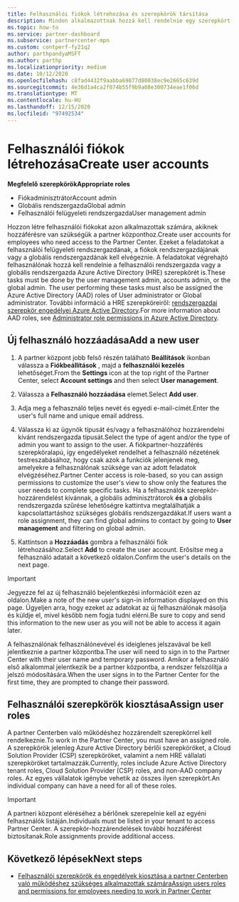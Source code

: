 ```yaml
---
title: Felhasználói fiókok létrehozása és szerepkörök társítása
description: Minden alkalmazottnak hozzá kell rendelnie egy szerepkört, mielőtt hozzá tudnak férni a partner központhoz. Megtudhatja, hogyan hozhat létre felhasználói fiókokat, rendelhet hozzá szerepköröket és állíthat be engedélyeket.
ms.topic: how-to
ms.service: partner-dashboard
ms.subservice: partnercenter-mpn
ms.custom: contperf-fy21q2
author: parthpandyaMSFT
ms.author: parthp
ms.localizationpriority: medium
ms.date: 10/12/2020
ms.openlocfilehash: c8fad4432f9aabba69877d80038ec9e2665c639d
ms.sourcegitcommit: 4e36d1a4ca2f074b55f9b9a08e300734eae1f06d
ms.translationtype: MT
ms.contentlocale: hu-HU
ms.lasthandoff: 12/15/2020
ms.locfileid: "97492534"
---
```

# <a name="create-user-accounts"></a><span data-ttu-id="dd513-104">Felhasználói fiókok létrehozása</span><span class="sxs-lookup"><span data-stu-id="dd513-104">Create user accounts</span></span>  

<span data-ttu-id="dd513-105">**Megfelelő szerepkörök**</span><span class="sxs-lookup"><span data-stu-id="dd513-105">**Appropriate roles**</span></span>

- <span data-ttu-id="dd513-106">Fiókadminisztrátor</span><span class="sxs-lookup"><span data-stu-id="dd513-106">Account admin</span></span>
- <span data-ttu-id="dd513-107">Globális rendszergazda</span><span class="sxs-lookup"><span data-stu-id="dd513-107">Global admin</span></span>
- <span data-ttu-id="dd513-108">Felhasználói felügyeleti rendszergazda</span><span class="sxs-lookup"><span data-stu-id="dd513-108">User management admin</span></span>

<span data-ttu-id="dd513-109">Hozzon létre felhasználói fiókokat azon alkalmazottak számára, akiknek hozzáférésre van szükségük a partner központhoz.</span><span class="sxs-lookup"><span data-stu-id="dd513-109">Create user accounts for employees who need access to the Partner Center.</span></span> <span data-ttu-id="dd513-110">Ezeket a feladatokat a felhasználói felügyeleti rendszergazdának, a fiókok rendszergazdájának vagy a globális rendszergazdának kell elvégeznie. A feladatokat végrehajtó felhasználónak hozzá kell rendelnie a felhasználói rendszergazda vagy a globális rendszergazda Azure Active Directory (HRE) szerepkörét is.</span><span class="sxs-lookup"><span data-stu-id="dd513-110">These tasks must be done by the user management admin, accounts admin, or the global admin. The user performing these tasks must also be assigned the Azure Active Directory (AAD) roles of User administrator or Global administrator.</span></span> <span data-ttu-id="dd513-111">További információ a HRE szerepköreiről: [rendszergazdai szerepkör engedélyei Azure Active Directory](/azure/active-directory/users-groups-roles/directory-assign-admin-roles).</span><span class="sxs-lookup"><span data-stu-id="dd513-111">For more information about AAD roles, see [Administrator role permissions in Azure Active Directory](/azure/active-directory/users-groups-roles/directory-assign-admin-roles).</span></span>

## <a name="add-a-new-user"></a><span data-ttu-id="dd513-112">Új felhasználó hozzáadása</span><span class="sxs-lookup"><span data-stu-id="dd513-112">Add a new user</span></span>

1. <span data-ttu-id="dd513-113">A partner központ jobb felső részén található **Beállítások** ikonban válassza a **Fiókbeállítások** , majd a **felhasználói kezelés** lehetőséget.</span><span class="sxs-lookup"><span data-stu-id="dd513-113">From the **Settings** icon at the top right of the Partner Center, select **Account settings** and then select **User management**.</span></span>

2. <span data-ttu-id="dd513-114">Válassza a **Felhasználó hozzáadása** elemet.</span><span class="sxs-lookup"><span data-stu-id="dd513-114">Select **Add user**.</span></span>

3. <span data-ttu-id="dd513-115">Adja meg a felhasználó teljes nevét és egyedi e-mail-címét.</span><span class="sxs-lookup"><span data-stu-id="dd513-115">Enter the user's full name and unique email address.</span></span>

4. <span data-ttu-id="dd513-116">Válassza ki az ügynök típusát és/vagy a felhasználóhoz hozzárendelni kívánt rendszergazda típusát.</span><span class="sxs-lookup"><span data-stu-id="dd513-116">Select the type of agent and/or the type of admin you want to assign to the user.</span></span> <span data-ttu-id="dd513-117">A fiókpartner-hozzáférés szerepköralapú, így engedélyeket rendelhet a felhasználó nézetének testreszabásához, hogy csak azok a funkciók jelenjenek meg, amelyekre a felhasználónak szüksége van az adott feladatok elvégzéséhez.</span><span class="sxs-lookup"><span data-stu-id="dd513-117">Partner Center access is role-based, so you can assign permissions to customize the user's view to show only the features the user needs to complete specific tasks.</span></span>  <span data-ttu-id="dd513-118">Ha a felhasználók szerepkör-hozzárendelést kívánnak, a globális adminisztrátorok **és a** globális rendszergazda szűrése lehetőségre kattintva megtalálhatják a kapcsolattartáshoz szükséges globális rendszergazdákat.</span><span class="sxs-lookup"><span data-stu-id="dd513-118">If users want a role assignment, they can find global admins to contact by going to **User management** and filtering on global admin.</span></span>

5. <span data-ttu-id="dd513-119">Kattintson a **Hozzáadás** gombra a felhasználói fiók létrehozásához.</span><span class="sxs-lookup"><span data-stu-id="dd513-119">Select **Add** to create the user account.</span></span> <span data-ttu-id="dd513-120">Erősítse meg a felhasználó adatait a következő oldalon.</span><span class="sxs-lookup"><span data-stu-id="dd513-120">Confirm the user's details on the next page.</span></span>

> [!IMPORTANT]  
> <span data-ttu-id="dd513-121">Jegyezze fel az új felhasználó bejelentkezési információit ezen az oldalon.</span><span class="sxs-lookup"><span data-stu-id="dd513-121">Make a note of the new user's sign-in information displayed on this page.</span></span> <span data-ttu-id="dd513-122">Ügyeljen arra, hogy ezeket az adatokat az új felhasználónak másolja és küldje el, mivel később nem fogja tudni elérni.</span><span class="sxs-lookup"><span data-stu-id="dd513-122">Be sure to copy and send this information to the new user as you will not be able to access it again later.</span></span> 

<span data-ttu-id="dd513-123">A felhasználónak felhasználónevével és ideiglenes jelszavával be kell jelentkeznie a partner központba.</span><span class="sxs-lookup"><span data-stu-id="dd513-123">The user will need to sign in to the Partner Center with their user name and temporary password.</span></span> <span data-ttu-id="dd513-124">Amikor a felhasználó első alkalommal jelentkezik be a partner központba, a rendszer felszólítja a jelszó módosítására.</span><span class="sxs-lookup"><span data-stu-id="dd513-124">When the user signs in to the Partner Center for the first time, they are prompted to change their password.</span></span>

## <a name="assign-user-roles"></a><span data-ttu-id="dd513-125">Felhasználói szerepkörök kiosztása</span><span class="sxs-lookup"><span data-stu-id="dd513-125">Assign user roles</span></span>

<span data-ttu-id="dd513-126">A partner Centerben való működéshez hozzárendelt szerepkörrel kell rendelkeznie.</span><span class="sxs-lookup"><span data-stu-id="dd513-126">To work in the Partner Center, you must have an assigned role.</span></span>  <span data-ttu-id="dd513-127">A szerepkörök jelenleg Azure Active Directory bérlői szerepköröket, a Cloud Solution Provider (CSP) szerepköröket, valamint a nem HRE vállalati szerepköröket tartalmazzák.</span><span class="sxs-lookup"><span data-stu-id="dd513-127">Currently, roles include Azure Active Directory tenant roles, Cloud Solution Provider (CSP) roles, and non-AAD company roles.</span></span> <span data-ttu-id="dd513-128">Az egyes vállalatok igénybe vehetik az összes ilyen szerepkört.</span><span class="sxs-lookup"><span data-stu-id="dd513-128">An individual company can have a need for all of these roles.</span></span>

>[!Important]
><span data-ttu-id="dd513-129">A partneri központ eléréséhez a bérlőnek szerepelnie kell az egyéni felhasználók listáján.</span><span class="sxs-lookup"><span data-stu-id="dd513-129">Individuals must be listed in your tenant to access Partner Center.</span></span> <span data-ttu-id="dd513-130">A szerepkör-hozzárendelések további hozzáférést biztosítanak.</span><span class="sxs-lookup"><span data-stu-id="dd513-130">Role assignments provide additional access.</span></span>

## <a name="next-steps"></a><span data-ttu-id="dd513-131">Következő lépések</span><span class="sxs-lookup"><span data-stu-id="dd513-131">Next steps</span></span>

- [<span data-ttu-id="dd513-132">Felhasználói szerepkörök és engedélyek kiosztása a partner Centerben való működéshez szükséges alkalmazottak számára</span><span class="sxs-lookup"><span data-stu-id="dd513-132">Assign users roles and permissions for employees needing to work in Partner Center</span></span>](permissions-overview.md)
